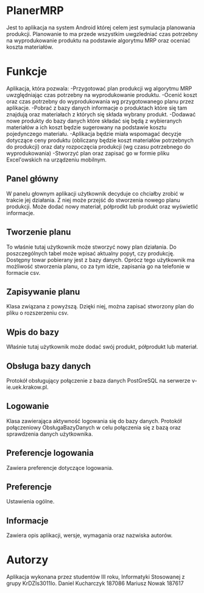 # PlanerMRP
Jest to aplikacja na system Android której celem jest symulacja planowania produkcji.
Planowanie to ma przede wszystkim uwgzledniać czas potrzebny na wyprodukowanie produktu na podstawie algorytmu MRP 
oraz oceniać koszta materiałów.

# Funkcje
Aplikacja, która pozwala:
-Przygotować plan produkcji wg algorytmu MRP uwzględniając czas potrzebny na wyprodukowanie produktu.
-Ocenić koszt oraz czas potrzebny do wyprodukowania wg przygotowanego planu przez aplikacje.
-Pobrać z bazy danych informacje o produktach które się tam znajdują oraz materiałach z których się składa wybrany produkt.
-Dodawać nowe produkty do bazy danych które składać się będą z wybieranych materiałów a ich koszt będzie sugerowany na podstawie kosztu pojedynczego materiału.
-Aplikacja będzie miała wspomagać decyzje dotyczące ceny produktu (obliczany będzie koszt materiałów potrzebnych do produkcji) oraz daty rozpoczęcia produkcji (wg czasu potrzebnego do wyprodukowania)
-Stworzyć plan oraz zapisać go w formie pliku Excel'owskich na urządzeniu mobilnym.

## Panel główny
W panelu głownym aplikacji użytkownik decyduje co chciałby zrobić w trakcie jej działania. Z niej może przejść do stworzenia nowego planu produkcji. Może dodać nowy materiał, półprodkt lub produkt oraz wyświetlić informacje.

## Tworzenie planu
To właśnie tutaj użytkownik może stworzyć nowy plan działania. Do poszczególnych tabel może wpisać aktualny popyt, czy produkcję. Dostępny towar pobierany jest z bazy danych. Oprócz tego użytkownik ma możliwość stworzenia planu, co za tym idzie, zapisania go na telefonie w formacie csv.

## Zapisywanie planu
Klasa związana z powyższą. Dzięki niej, można zapisać stworzony plan do pliku o rozszerzeniu csv.

## Wpis do bazy
Właśnie tutaj użytkownik może dodać swój produkt, półprodukt lub materiał.

## Obsługa bazy danych
Protokół obsługujący połączenie z baza danych PostGreSQL na serwerze v-ie.uek.krakow.pl.

## Logowanie
Klasa zawierająca aktywność logowania się do bazy danych. Protokół połączeniowy ObsługaBazyDanych w celu połączenia się z bazą oraz sprawdzenia danych użytkownika.

## Preferencje logowania
Zawiera preferencje dotyczące logowania.

## Preferencje
Ustawienia ogólne.

## Informacje
Zawiera opis aplikacji, wersje, wymagania oraz nazwiska autorów.

# Autorzy 
Aplikacja wykonana przez studentów III roku, Informatyki Stosowanej z grupy KrDZIs3011Io.
Daniel Kucharczyk 187086
Mariusz Nowak 187617

